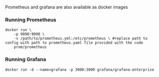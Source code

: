 Prometheus and grafana are also available as docker images

### Running Prometheus
```shell
docker run \
    -p 9090:9090 \
    -v /path/to/prometheus.yml:/etc/prometheus \ #replace path to config with path to prometheus.yaml file provided with the code
    prom/prometheus
```

### Running Grafana
```shell
docker run -d --name=grafana -p 3000:3000 grafana/grafana-enterprise
```